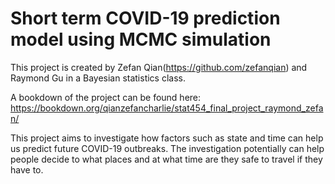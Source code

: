 # Short term COVID-19 prediction model using MCMC simulation

This project is created by Zefan Qian(https://github.com/zefanqian) and Raymond Gu in a Bayesian statistics class.

A bookdown of the project can be found here: https://bookdown.org/qianzefancharlie/stat454_final_project_raymond_zefan/

This project aims to investigate how factors such as state and time can help us predict future COVID-19 outbreaks. The investigation potentially can help people decide to what places and at what time are they safe to travel if they have to.
